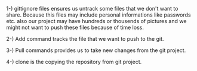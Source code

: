 1-) gittignore files ensures us untrack some files that we don't want to share. Because this files may include personal informations like passwords etc. also our project may have hundreds or thousends of pictures and we might not want to push these files because of time loss.

2-) Add command tracks the file that we want to push to the git.

3-) Pull commands provides us to take new changes from the git project.

4-) clone is the copying the repository from git project.
